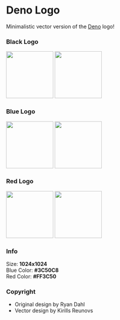 # Deno Logo
Minimalistic vector version of the [Deno](https://github.com/denoland/deno) logo!

### Black Logo
<p align="left">
	<img src="https://kirlovon.github.io/deno-logo/Exported/SVG/Deno-1.svg" width="128" height="128">
	<img src="https://kirlovon.github.io/deno-logo/Exported/SVG/Deno-2.svg" width="128" height="128">
</p>


### Blue Logo
<p align="left">
	<img src="https://kirlovon.github.io/deno-logo/Exported/SVG/Deno-Blue-1.svg" width="128" height="128">
	<img src="https://kirlovon.github.io/deno-logo/Exported/SVG/Deno-Blue-2.svg" width="128" height="128">
</p>

### Red Logo
<p align="left">
	<img src="https://kirlovon.github.io/deno-logo/Exported/SVG/Deno-Red-1.svg" width="128" height="128">
	<img src="https://kirlovon.github.io/deno-logo/Exported/SVG/Deno-Red-2.svg" width="128" height="128">
</p>

### Info
Size: **1024x1024** <br>
Blue Color: **#3C50C8** <br>
Red Color: **#FF3C50**

### Copyright
* Original design by Ryan Dahl
* Vector design by Kirills Reunovs
